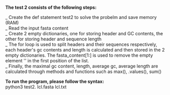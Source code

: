 **The test 2 consists of the following steps: <br />**

_ Create the def statement test2 to solve the probelm and save memory (RAM) <br />
_ Read the input fasta content <br />
_ Create 2 empty dictionaries, one for storing header and GC contents, the other for storing header and sequence length <br />
_ The for loop is used to split headers and their sequences respectively, each header's gc contents and length is calculated and then stored in the 2 empty dictionaries. The fasta_content[1:] is used to remove the empty element '' in the first position of the list. <br />
_ Finally, the maximal gc content, length, average gc, average length are calculated through methods and functions such as max(), .values(), sum() <br />

**To run the program, please follow the syntax:** <br />
python3 test2. lcl.fasta lcl.txt
